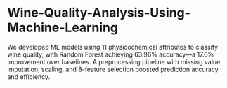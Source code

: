 # Wine-Quality-Analysis-Using-Machine-Learning
We developed ML models using 11 physicochemical attributes to classify wine quality, with Random Forest achieving 63.96% accuracy—a 17.6% improvement over baselines. A preprocessing pipeline with missing value imputation, scaling, and 8-feature selection boosted prediction accuracy and efficiency.
